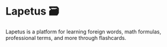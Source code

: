 # Lapetus 🗃️

Lapetus is a platform for learning foreign words, math formulas, professional terms, and more through flashcards.
